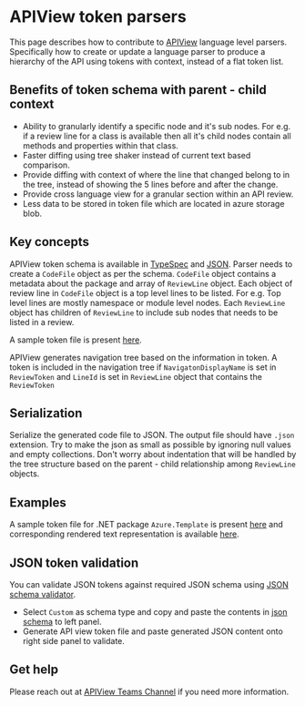 # APIView token parsers

This page describes how to contribute to [APIView](../../../src//dotnet/APIView/APIViewWeb/APIViewWeb.csproj) language level parsers.
Specifically how to create or update a language parser to produce a hierarchy of the API using tokens with context, instead of a flat token list.

## Benefits of token schema with parent - child context

- Ability to granularly identify a specific node and it's sub nodes. For e.g. if a review line for a class is available then all it's child nodes contain all methods and properties within that class.
- Faster diffing using tree shaker instead of current text based comparison.
- Provide diffing with context of where the line that changed belong to in the tree, instead of showing the 5 lines before and after the change.
- Provide cross language view for a granular section within an API review.
- Less data to be stored in token file which are located in azure storage blob.

## Key concepts

APIView token schema is available in [TypeSpec](./apiview-treestyle-parser-schema/model.tsp) and [JSON](./apiview-treestyle-parser-schema/model.json). Parser needs to create a `CodeFile` object as per the schema.
`CodeFile` object contains a metadata about the package and array of `ReviewLine` object. Each object of review line in `CodeFile` object is a top level lines to be listed. For e.g. Top level lines are mostly namespace or module level nodes.
Each `ReviewLine` object has children of `ReviewLine` to include sub nodes that needs to be listed in a review.

A sample token file is present [here](./apiview-treestyle-parser-schema/sample/Azure.Template_token.json).

APIView generates navigation tree based on the information in token. A token is included in the navigation tree if `NavigatonDisplayName` is set in `ReviewToken` and `LineId` is set in `ReviewLine` object that contains the `ReviewToken`


## Serialization

Serialize the generated code file to JSON. The output file should have `.json` extension. Try to make the json as small as possible by ignoring null values and empty collections.
Don't worry about indentation that will be handled by the tree structure based on the parent - child relationship among `ReviewLine` objects.

## Examples

A sample token file for .NET package `Azure.Template` is present [here](./apiview-treestyle-parser-schema/sample/Azure.Template_token.json) and corresponding rendered text representation is available [here](./apiview-treestyle-parser-schema/sample/Azure.Template_review_content.txt).


## JSON token validation

You can validate JSON tokens against required JSON schema using [JSON schema validator](https://www.jsonschemavalidator.net/).

- Select `Custom` as schema type and copy and paste the contents in [json schema](./apiview-treestyle-parser-schema/model.json) to left panel.
- Generate API view token file and paste generated JSON content onto right side panel to validate.


## Get help

Please reach out at [APIView Teams Channel](https://teams.microsoft.com/l/channel/19%3A3adeba4aa1164f1c889e148b1b3e3ddd%40thread.skype/APIView?groupId=3e17dcb0-4257-4a30-b843-77f47f1d4121&tenantId=72f988bf-86f1-41af-91ab-2d7cd011db47) if you need more information.
